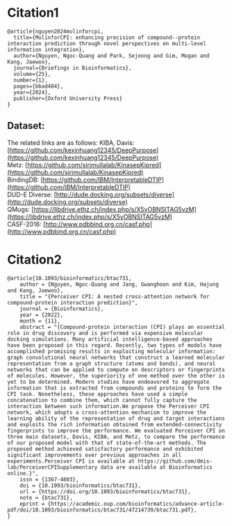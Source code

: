 
# Citation1
```
@article{nguyen2024mulinforcpi,
  title={MulinforCPI: enhancing precision of compound--protein interaction prediction through novel perspectives on multi-level information integration},
  author={Nguyen, Ngoc-Quang and Park, Sejeong and Gim, Mogan and Kang, Jaewoo},
  journal={Briefings in Bioinformatics},
  volume={25},
  number={1},
  pages={bbad484},
  year={2024},
  publisher={Oxford University Press}
}
```

## **Dataset:**
The related links are as follows:
KIBA, Davis: [https://github.com/kexinhuang12345/DeepPurpose](https://github.com/kexinhuang12345/DeepPurpose) \
Metz:  [https://github.com/sirimullalab/KinasepKipred](https://github.com/sirimullalab/KinasepKipred) \
BindingDB:  [https://github.com/IBM/InterpretableDTIP](https://github.com/IBM/InterpretableDTIP) \
DUD-E Diverse:  [http://dude.docking.org/subsets/diverse](http://dude.docking.org/subsets/diverse) \
QMugs:  [https://libdrive.ethz.ch/index.php/s/X5vOBNSITAG5vzM](https://libdrive.ethz.ch/index.php/s/X5vOBNSITAG5vzM) \
CASF-2016: [http://www.pdbbind.org.cn/casf.php](http://www.pdbbind.org.cn/casf.php)


# Citation2
```
@article{10.1093/bioinformatics/btac731,
    author = {Nguyen, Ngoc-Quang and Jang, Gwanghoon and Kim, Hajung and Kang, Jaewoo},
    title = "{Perceiver CPI: A nested cross-attention network for compound-protein interaction prediction}",
    journal = {Bioinformatics},
    year = {2022},
    month = {11},
    abstract = "{Compound-protein interaction (CPI) plays an essential role in drug discovery and is performed via expensive molecular docking simulations. Many artificial intelligence-based approaches have been proposed in this regard. Recently, two types of models have accomplished promising results in exploiting molecular information: graph convolutional neural networks that construct a learned molecular representation from a graph structure (atoms and bonds), and neural networks that can be applied to compute on descriptors or fingerprints of molecules. However, the superiority of one method over the other is yet to be determined. Modern studies have endeavored to aggregate information that is extracted from compounds and proteins to form the CPI task. Nonetheless, these approaches have used a simple concatenation to combine them, which cannot fully capture the interaction between such information.We propose the Perceiver CPI network, which adopts a cross-attention mechanism to improve the learning ability of the representation of drug and target interactions and exploits the rich information obtained from extended-connectivity fingerprints to improve the performance. We evaluated Perceiver CPI on three main datasets, Davis, KIBA, and Metz, to compare the performance of our proposed model with that of state-of-the-art methods. The proposed method achieved satisfactory performance and exhibited significant improvements over previous approaches in all experiments.Perceiver CPI is available at https://github.com/dmis-lab/PerceiverCPISupplementary data are available at Bioinformatics online.}",
    issn = {1367-4803},
    doi = {10.1093/bioinformatics/btac731},
    url = {https://doi.org/10.1093/bioinformatics/btac731},
    note = {btac731},
    eprint = {https://academic.oup.com/bioinformatics/advance-article-pdf/doi/10.1093/bioinformatics/btac731/47214739/btac731.pdf},
}
```

